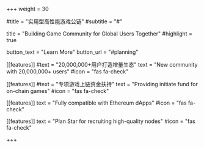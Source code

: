 +++
weight = 30

#title = "实用型高性能游戏公链"
#subtitle = "#"

title = "Building Game Community for Global Users Together"
#highlight = true

button_text = "Learn More"
button_url = "#planning"

[[features]]
  #text = "20,000,000+用户打造增量生态"
  text = "New community with 20,000,000+ users"
  #icon = "fas fa-check"

[[features]]
  #text = "专项游戏上链资金扶持"
  text = "Providing initiate fund for on-chain games"
  #icon = "fas fa-check"
  
[[features]]
  text = "Fully compatible with Ethereum dApps"
  #icon = "fas fa-check"
  
[[features]]
  text = "Plan Star for recruiting high-quality nodes"
  #icon = "fas fa-check"

+++
